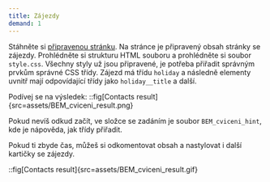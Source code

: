 ```yaml
---
title: Zájezdy
demand: 1
---
```


Stáhněte si [připravenou stránku](assets/bem-zadani.zip).
Na stránce je připravený obsah stránky se zájezdy. Prohlédněte si strukturu HTML souboru a prohlédněte si soubor `style.css`.
Všechny styly už jsou připravené, je potřeba přiřadit správným prvkům správné CSS třídy. Zájezd má třídu `holiday` a následně elementy uvnitř mají odpovídající třídy jako `holiday__title` a další.

Podívej se na výsledek:
::fig[Contacts result]{src=assets/BEM_cviceni_result.png}

Pokud nevíš odkud začít, ve složce se zadáním je soubor `BEM_cviceni_hint`, kde je nápověda, jak třídy přiřadit.

Pokud ti zbyde čas, můžeš si odkomentovat obsah a nastylovat i další kartičky se zájezdy.

::fig[Contacts result]{src=assets/BEM_cviceni_result.gif}
